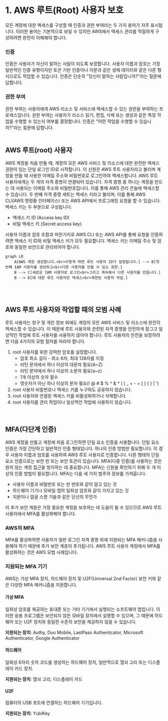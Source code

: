 # 1. AWS 루트(Root) 사용자 보호
모든 계정에 대한 액세스를 구성할 때 인증과 권한 부여라는 두 가지 용어가 자주 표시됩니다. 이러한 용어는 기본적으로 보일 수 있지만 AWS에서 액세스 관리를 적절하게 구성하려면 완전히 이해해야 합니다.
</br>

### 인증
인증은 사용자가 자신이 말하는 사람이 되도록 보장합니다. 사용자 이름과 암호는 가장 일반적인 인증 유형이지만 토큰 기반 인증이나 지문과 같은 생체 데이터와 같은 다른 형식으로도 작업할 수 있습니다. 인증은 단순히 "당신이 말하는 사람입니까?"라는 질문에 답합니다.
</br>

### 권한 부여
권한 부여는 사용자에게 AWS 리소스 및 서비스에 액세스할 수 있는 권한을 부여하는 프로세스입니다. 권한 부여는 사용자가 리소스 읽기, 편집, 삭제 또는 생성과 같은 특정 작업을 수행할 수 있는지 여부를 결정합니다. 인증은 "어떤 작업을 수행할 수 있습니까?"라는 질문에 답합니다.
</br></br>

## AWS 루트(root) 사용자
AWS 계정을 처음 만들 때, 계정의 모든 AWS 서비스 및 리소스에 대한 완전한 액세스 권한이 있는 단일 로그인 ID로 시작합니다. 이 신원은 AWS 루트 사용자라고 불리며 계정을 만들 때 사용한 이메일 주소와 비밀번호로 로그인하여 액세스합니다.
AWS 루트 사용자에게는 두 개의 자격 증명이 연결되어 있습니다. 자격 증명 중 하나는 계정을 만드는 데 사용되는 이메일 주소와 비밀번호입니다. 이를 통해 AWS 관리 콘솔에 액세스할 수 있습니다. 두 번째 자격 증명 세트는 액세스 키라고 불리며, 이를 통해 AWS CLI(AWS 명령줄 인터페이스) 또는 AWS API에서 프로그래밍 요청을 할 수 있습니다.
액세스 키는 두 부분으로 구성됩니다.

- 액세스 키 ID (Access key ID)
- 비밀 액세스 키 (Secret access key)

사용자 이름과 암호 조합과 마찬가지로 AWS CLI 또는 AWS API를 통해 요청을 인증하려면 액세스 키 ID와 비밀 액세스 키가 모두 필요합니다. 액세스 키는 이메일 주소 및 암호와 동일한 보안으로 관리되어야 합니다.
</br>

```mermaid
graph LR
    A[AWS 계정 생성합니다.<br>이렇게 하면 루트 사용자 ID가 설정됩니다.] --> B[첫 번째 IAM 사용자를 생성하고<br>다른 사용자를 만들 수 있는 권한.]
    B --> C[새로운 IAM 사용자로 로그인<br>그리고 계속해서 다른 사용자를 만듭니다.]
    B --> D[에 대한 루트 사용자만 액세스<br>제한된 사용자 작업.]
```
</br></br>


## AWS 루트 사용자와 작업할 때의 모범 사례
루트 사용자는 청구 및 개인 정보 외에도 계정의 모든 AWS 서비스 및 리소스에 완전히 액세스할 수 있습니다. 이 때문에 루트 사용자와 관련된 자격 증명을 안전하게 잠그고 일상적인 작업에 루트 사용자를 사용하지 않아야 합니다.
루트 사용자의 안전을 보장하려면 다음 4가지의 모범 절차를 따라야 합니다. 
</br>
1. root 사용자를 위한 강력한 암호를 설정합니다.
   - 암호 최소 길이 - 최소 6자, 최대 128자를 지정
   - 라틴 문자에서 하나 이상의 대문자 필요(A~Z)
   - 라틴 문자에서 하나 이상의 소문자 필요(a~z)
   - 1개 이상의 숫자 필수
   - 영숫자가 아닌 하나 이상의 문자 필요(! @ # $ % ^ & * ( ) _ + - = [ ] { } | ')
2. root 사용자 비밀번호나 액세스 키를 누구와도 공유하지 않습니다.
3. root 사용자와 연결된 액세스 키를 비활성화하거나 삭제합니다.
4. root 사용자를 관리 작업이나 일상적인 작업에 사용하지 않습니다.
</br>

## MFA(다단계 인증)
AWS 계정을 만들고 계정에 처음 로그인하면 단일 요소 인증을 사용합니다. 단일 요소 인증은 가장 간단하고 일반적인 인증 형태입니다. 하나의 인증 방법만 필요합니다. 이 경우 사용자 이름과 암호를 사용하여 AWS 루트 사용자로 인증합니다. 다른 형태의 단일 요소 인증으로는 보안 핀 또는 보안 토큰이 있습니다. MFA(다중 인증)를 사용하는 것은 원치 않는 계정 접근을 방지하는 데 중요합니다.
MFA는 신원을 확인하기 위해 두 개 이상의 인증 방법이 필요합니다. MFA는 다음 세 가지 범주의 정보를 가져옵니다.

* 사용자 이름과 비밀번호 또는 핀 번호와 같이 알고 있는 것
* 하드웨어 기기나 모바일 앱의 일회성 암호와 같이 가지고 있는 것
* 지문이나 얼굴 스캔 기술과 같은 당신의 무언가

이 추가 보안 계층은 가장 중요한 계정을 보호하는 데 도움이 될 수 있으므로 AWS 루트 사용자에서 MFA를 활성화해야 합니다.

### AWS의 MFA

MFA를 활성화하면 사용자가 일반 로그인 자격 증명 외에 지원되는 MFA 메커니즘을 사용해야 하기 때문에 추가 보안 계층이 추가됩니다. AWS 루트 사용자 계정에서 MFA를 활성화하는 것은 AWS 모범 사례입니다.

### 지원되는 MFA 기기

AWS는 가상 MFA 장치, 하드웨어 장치 및 U2F(Universal 2nd Factor) 보안 키와 같은 다양한 MFA 메커니즘을 지원합니다.

#### 가상 MFA

일회성 암호를 제공하는 휴대폰 또는 기타 기기에서 실행되는 소프트웨어 앱입니다. 이러한 응용 프로그램은 보안되지 않은 모바일 장치에서 실행할 수 있으며, 그 때문에 하드웨어 또는 U2F 장치와 동일한 수준의 보안을 제공하지 않을 수 있습니다.

**지원되는 장치**: Authy, Duo Mobile, LastPass Authenticator, Microsoft Authenticator, Google Authenticator

#### 하드웨어

일회성 6자리 숫자 코드를 생성하는 하드웨어 장치, 일반적으로 열쇠 고리 또는 디스플레이 카드 장치.

**지원되는 장치**: 열쇠 고리, 디스플레이 카드

#### U2F

컴퓨터의 USB 포트에 연결하는 하드웨어 기기입니다.

**지원되는 장치**: YubiKey
